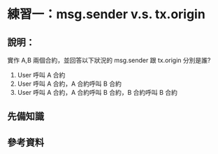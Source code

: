 # 練習一：msg.sender v.s. tx.origin


## 說明：
實作 A,B 兩個合約，並回答以下狀況的 msg.sender 跟 tx.origin 分別是誰? 
1. User 呼叫 A 合約 
2. User 呼叫 A 合約，A 合約呼叫 B 合約 
3. User 呼叫 A 合約，A 合約呼叫 B 合約，B 合約呼叫 B 合約


## 先備知識

## 參考資料





